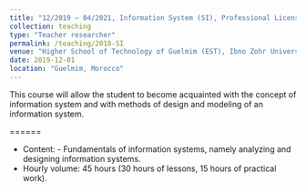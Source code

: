 ```yaml
---
title: "12/2019 – 04/2021, Information System (SI), Professional License, (45 hours)"
collection: teaching
type: "Teacher researcher"
permalink: /teaching/2018-SI
venue: "Higher School of Technology of Guelmim (EST), Ibno Zohr University"
date: 2019-12-01
location: "Guelmim, Morocco"
---
```


This course will allow the student to become acquainted with the concept of information system and with methods of design and modeling of an information system.

======
* Content:  - Fundamentals of information systems, namely analyzing and designing information systems.
* Hourly volume: 45 hours (30 hours of lessons, 15 hours of practical work).
